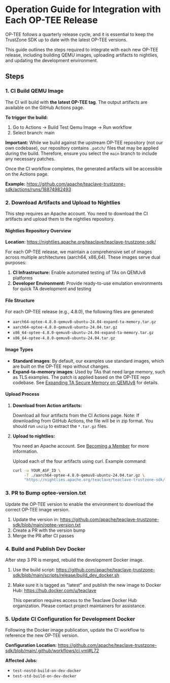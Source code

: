 # Operation Guide for Integration with Each OP-TEE Release

OP-TEE follows a quarterly release cycle, and it is essential to keep the TrustZone SDK 
up to date with the latest OP-TEE versions.

This guide outlines the steps required to integrate with each new OP-TEE release, 
including building QEMU images, uploading artifacts to nightlies, and updating the 
development environment. 

## Steps

### 1. CI Build QEMU Image

The CI will build with **the latest OP-TEE tag**. The output artifacts are available 
on the GitHub Actions page.

**To trigger the build:**
1. Go to Actions → Build Test Qemu Image → Run workflow
2. Select branch: main

**Important:** While we build against the upstream OP-TEE repository (not our own 
codebase), our repository contains `.patch/` files that may be applied during the build. 
Therefore, ensure you select the `main` branch to include any necessary patches.

Once the CI workflow completes, the generated artifacts will be accessible on the 
Actions page.

**Example:** https://github.com/apache/teaclave-trustzone-sdk/actions/runs/18874982493

### 2. Download Artifacts and Upload to Nightlies

This step requires an Apache account. You need to download the CI artifacts and upload 
them to the nightlies repository.

#### Nightlies Repository Overview

**Location:** https://nightlies.apache.org/teaclave/teaclave-trustzone-sdk/

For each OP-TEE release, we maintain a comprehensive set of images across multiple 
architectures (aarch64, x86_64). These images serve dual purposes:
1. **CI Infrastructure:** Enable automated testing of TAs on QEMUv8 platforms
2. **Developer Environment:** Provide ready-to-use emulation environments for quick 
   TA development and testing

#### File Structure

For each OP-TEE release (e.g., 4.8.0), the following files are generated:
- `aarch64-optee-4.8.0-qemuv8-ubuntu-24.04-expand-ta-memory.tar.gz`
- `aarch64-optee-4.8.0-qemuv8-ubuntu-24.04.tar.gz`
- `x86_64-optee-4.8.0-qemuv8-ubuntu-24.04-expand-ta-memory.tar.gz`
- `x86_64-optee-4.8.0-qemuv8-ubuntu-24.04.tar.gz`

#### Image Types

- **Standard images**: By default, our examples use standard images, which are built 
  on the OP-TEE repo without changes.
- **Expand-ta-memory images**: Used by TAs that need large memory, such as TLS examples. 
  The patch is applied based on the OP-TEE repo codebase. See 
  [Expanding TA Secure Memory on QEMUv8](expanding-ta-secure-memory-on-qemuv8.md) 
  for details.

#### Upload Process

1. **Download from Action artifacts:**

   Download all four artifacts from the CI Actions page.
   Note: If downloading from GitHub Actions, the file will be in zip format. You should 
   run `unzip` to extract the `*.tar.gz` files.

2. **Upload to nightlies:**
   
   You need an Apache account. See [Becoming a Member](https://teaclave.apache.org/becoming-a-member) 
   for more information.

   Upload each of the four artifacts using curl. Example command:
   ```bash
   curl -u YOUR_ASF_ID \
        -T ./aarch64-optee-4.8.0-qemuv8-ubuntu-24.04.tar.gz \
        "https://nightlies.apache.org/teaclave/teaclave-trustzone-sdk/"
   ```

### 3. PR to Bump optee-version.txt

Update the OP-TEE version to enable the environment to download the correct OP-TEE 
image version.

1. Update the version in: 
   https://github.com/apache/teaclave-trustzone-sdk/blob/main/optee-version.txt
2. Create a PR with the version bump
3. Merge the PR after CI passes

### 4. Build and Publish Dev Docker

After step 3 PR is merged, rebuild the development Docker image.

1. Use the build script: 
   https://github.com/apache/teaclave-trustzone-sdk/blob/main/scripts/release/build_dev_docker.sh
2. Make sure it is tagged as "latest" and publish the new image to Docker Hub: 
   https://hub.docker.com/u/teaclave
   
   This operation requires access to the Teaclave Docker Hub organization. Please 
   contact project maintainers for assistance.

### 5. Update CI Configuration for Development Docker

Following the Docker image publication, update the CI workflow to reference the new 
OP-TEE version.

**Configuration Location:** 
https://github.com/apache/teaclave-trustzone-sdk/blob/main/.github/workflows/ci.yml#L72

**Affected Jobs:**
- `test-nostd-build-on-dev-docker`
- `test-std-build-on-dev-docker`